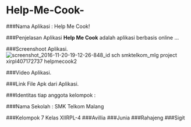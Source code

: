 # Help-Me-Cook-
###Nama Aplikasi : Help Me Cook!

###Penjelasan Aplikasi
**Help Me Cook** adalah aplikasi berbasis online ...

###Screenshoot Aplikasi.
![screenshot_2016-11-20-19-12-26-848_id sch smktelkom_mlg project xirpl407172737 helpmecook2](https://cloud.githubusercontent.com/assets/22489784/20462856/86a2cb06-af59-11e6-9e0c-3ca4eef4ee2f.png)


###Video Aplikasi.

###Link File Apk dari Aplikasi.

###Identitas tiap anggota kelompok :

###Nama Sekolah : SMK Telkom Malang

###Kelompok 7 Kelas XIIRPL-4 
###Avillia
###Junia
###Rahajeng
###Sigit

